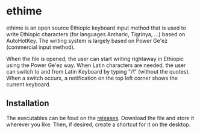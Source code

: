 # ethime

ethime is an open source Ethiopic keyboard input method that is used to write Ethiopic characters (for languages Amharic, Tigrinya, ...) based on AutoHotKey. The writing system is largely based on Power Ge'ez (commercial input method).

When the file is opened, the user can start writing rightaway in Ethiopic using the Power Ge'ez way. When Latin characters are needed, the user can switch to and from Latin Keyboard by typing "/\\" (without the quotes). When a switch occurs, a notification on the top left corner shows the current keyboard.

## Installation
The executables can be foud on the [releases](https://github.com/K1DV5/ethime/releases). Download the file and store it wherever you like. Then, if desired, create a shortcut for it on the desktop.
